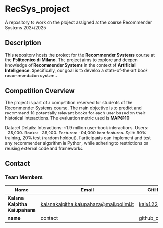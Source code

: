 # RecSys_project
A repository to work on the project assigned at the course Recommender Systems 2024/2025
## Description

This repository hosts the project for the **Recommender Systems** course at the **Politecnico di Milano**. The project aims to explore and deepen knowledge of **Recommender Systems** in the context of **Artificial Intelligence**. Specifically, our goal is to develop a state-of-the-art book recommendation system..
## Competition Overview

The project is part of a competition reserved for students of the Recommender Systems course. The main objective is to predict and recommend 10 potentially relevant books for each user based on their historical interactions. The evaluation metric used is **MAP@10**.

Dataset Details:
Interactions: ~1.9 million user-book interactions.
Users: ~35,000.
Books: ~38,000.
Features: ~94,000 item features.
Split: 80% training, 20% test (random holdout).
Participants can implement and test any recommender algorithm in Python, while adhering to restrictions on reusing external code and frameworks.
## Contact

### Team Members

| Name                            | Email                                     | GitHub                        |
|---------------------------------|-------------------------------------------|-------------------------------|
| **Kalana Kalpitha Kalupahana**  | [kalanakalpitha.kalupahana@mail.polimi.it](mailto:kalanakalpitha.kalupahana@mail.polimi.it) | [kala1221](https://github.com/kala1221) |
| **name**                 | contact |  github_contact |


